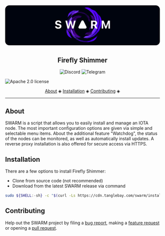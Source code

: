 <h1 align="center">
  <br>
  <a href=""><img src="images/swarm_banner.png"></a>
</h1>

<h2 align="center">Firefly Shimmer</h2>

<p align="center">
  <a href="https://discord.gg/SXsPjPkJCU" style="text-decoration:none;"><img src="https://img.shields.io/badge/Discord-9cf.svg?logo=discord" alt="Discord"></a>
  <a href="https://t.me/tanglebay" style="text-decoration:none;"><img src="https://img.shields.io/badge/Telegram-9cf.svg?logo=Telegram" alt="Telegram"></a>
</p>

<p align="center">

  <a href="https://github.com/tanglebay/swarm/blob/main/LICENSE" style="text-decoration:none;"><img src="https://img.shields.io/badge/License-MIT-green.svg" alt="Apache 2.0 license"></a>
</p>

<p align="center">
  <a href="#about">About</a> ◈
  <a href="#installation">Installation</a> ◈
  <a href="#getting-started">Contributing</a> ◈ 
</p>

---

## About

SWARM is a script that allows you to easily install and manage an IOTA node. The most important configuration options are given via simple and selectable menu items. About the additional feature "Watchdog", the status of the nodes can be monitored, as well as automatically install updates. A reverse proxy installation is also offered for secure access via HTTPS.

## Installation

There are a few options to install Firefly Shimmer:

-   Clone from source code (not recommended)
-   Download from the latest SWARM release via command

```bash
sudo ${SHELL:-sh} -c "$(curl -Ls https://cdn.tanglebay.com/swarm/installer/installer.sh)"
```

## Contributing

Help out the SWARM project by filing a [bug report](https://github.com/tanglebay/swarm/issues/new?assignees=&labels=bug), making a [feature request](https://github.com/tanglebay/swarm/issues/new?assignees=&labels=feat) or opening a [pull request](https://github.com/tanglebay/swarm/pulls/).
